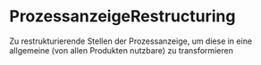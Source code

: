 # ProzessanzeigeRestructuring
Zu restrukturierende Stellen der Prozessanzeige, um diese in eine allgemeine (von allen Produkten nutzbare) zu transformieren

